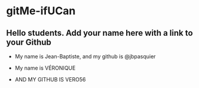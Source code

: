 # gitMe-ifUCan

## Hello students. Add your name here with a link to your Github

* My name is Jean-Baptiste, and my github is @jbpasquier

* My name is VÉRONIQUE
* AND MY GITHUB IS VERO56
